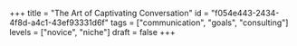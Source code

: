 +++
title =  "The Art of Captivating Conversation"
id =  "f054e443-2434-4f8d-a4c1-43ef93331d6f"
tags =  ["communication", "goals", "consulting"]
levels =  ["novice", "niche"]
draft = false
+++
